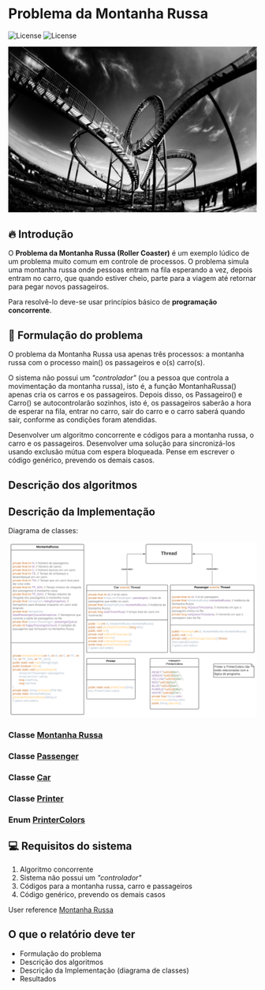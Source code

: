# Problema da Montanha Russa

<img alt="License" src="https://img.shields.io/static/v1?label=license&message=MIT&color=E51C44&labelColor=0A1033">
<img alt="License" src="https://img.shields.io/static/v1?label=java&message=1.8&color=E51C44&labelColor=0A1033">


![cover](.github/roller-coaster.jpg?style=flat)

## :fire: Introdução

O **Problema da Montanha Russa (Roller Coaster)** é um exemplo lúdico de um problema muito comum em controle de
processos. O problema simula uma montanha russa onde pessoas entram na fila esperando a vez, depois entram no carro, que
quando estiver cheio, parte para a viagem até retornar para pegar novos passageiros.

Para resolvê-lo deve-se usar princípios básico de **programação concorrente**.

## :roller_coaster: Formulação do problema

O problema da Montanha Russa usa apenas três processos: a montanha russa com o processo main() os passageiros e o(s)
carro(s).

O sistema não possui um _"controlador"_ (ou a pessoa que controla a movimentação da montanha russa), isto é, a função
MontanhaRussa() apenas cria os carros e os passageiros. Depois disso, os Passageiro() e Carro() se autocontrolarão
sozinhos, isto é, os passageiros saberão a hora de esperar na fila, entrar no carro, sair do carro e o carro saberá
quando sair, conforme as condições foram atendidas.

Desenvolver um algoritmo concorrente e códigos para a montanha russa, o carro e os passageiros. Desenvolver uma solução
para sincronizá-los usando exclusão mútua com espera bloqueada. Pense em escrever o código genérico, prevendo os demais
casos.

## Descrição dos algoritmos

## Descrição da Implementação

Diagrama de classes:

![uml](.github/uml.svg?style=flat)

### Classe [Montanha Russa][1]

### Classe [Passenger][2]

### Classe [Car][3]

### Classe [Printer][4]

### Enum [PrinterColors][5]

## :computer: Requisitos do sistema

1. Algoritmo concorrente
2. Sistema não possui um _"controlador"_
3. Códigos para a montanha russa, carro e passageiros
4. Código genérico, prevendo os demais casos

User reference [Montanha Russa][1]

## O que o relatório deve ter

- Formulação do problema
- Descrição dos algoritmos
- Descrição da Implementação (diagrama de classes)
- Resultados

[1]: src/MontanhaRussa.java

[2]: src/Passenger.java

[3]: src/Car.java

[4]: src/Printer.java

[5]: src/PrinterColors.java